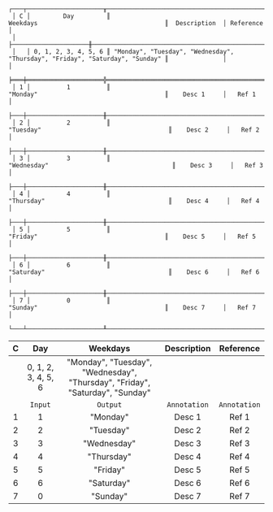 ```text
 ┌───┬─────────────────────╥──────────────────────────────────────────────────────────────────────────────╥───────────────┬───────────┐
 │ C │         Day         ║                                   Weekdays                                   ║  Description  │ Reference │
 │   ├─────────────────────╫──────────────────────────────────────────────────────────────────────────────╫───────────────┼───────────┤
 │   │ 0, 1, 2, 3, 4, 5, 6 ║ "Monday", "Tuesday", "Wednesday", "Thursday", "Friday", "Saturday", "Sunday" ║               │           │
 ╞═══╪═════════════════════╬══════════════════════════════════════════════════════════════════════════════╬═══════════════╪═══════════╡
 │ 1 │          1          ║                                   "Monday"                                   ║    Desc 1     │   Ref 1   │
 ├───┼─────────────────────╫──────────────────────────────────────────────────────────────────────────────╫───────────────┼───────────┤
 │ 2 │          2          ║                                  "Tuesday"                                   ║    Desc 2     │   Ref 2   │
 ├───┼─────────────────────╫──────────────────────────────────────────────────────────────────────────────╫───────────────┼───────────┤
 │ 3 │          3          ║                                 "Wednesday"                                  ║    Desc 3     │   Ref 3   │
 ├───┼─────────────────────╫──────────────────────────────────────────────────────────────────────────────╫───────────────┼───────────┤
 │ 4 │          4          ║                                  "Thursday"                                  ║    Desc 4     │   Ref 4   │
 ├───┼─────────────────────╫──────────────────────────────────────────────────────────────────────────────╫───────────────┼───────────┤
 │ 5 │          5          ║                                   "Friday"                                   ║    Desc 5     │   Ref 5   │
 ├───┼─────────────────────╫──────────────────────────────────────────────────────────────────────────────╫───────────────┼───────────┤
 │ 6 │          6          ║                                  "Saturday"                                  ║    Desc 6     │   Ref 6   │
 ├───┼─────────────────────╫──────────────────────────────────────────────────────────────────────────────╫───────────────┼───────────┤
 │ 7 │          0          ║                                   "Sunday"                                   ║    Desc 7     │   Ref 7   │
 └───┴─────────────────────╨──────────────────────────────────────────────────────────────────────────────╨───────────────┴───────────┘
```

| C |         Day         |                                   Weekdays                                   | Description  |  Reference   |
|:-:|:-------------------:|:----------------------------------------------------------------------------:|:------------:|:------------:|
|   | 0, 1, 2, 3, 4, 5, 6 | "Monday", "Tuesday", "Wednesday", "Thursday", "Friday", "Saturday", "Sunday" |              |              |
|   |       `Input`       |                                   `Output`                                   | `Annotation` | `Annotation` |
| 1 |          1          |                                   "Monday"                                   |    Desc 1    |    Ref 1     |
| 2 |          2          |                                  "Tuesday"                                   |    Desc 2    |    Ref 2     |
| 3 |          3          |                                 "Wednesday"                                  |    Desc 3    |    Ref 3     |
| 4 |          4          |                                  "Thursday"                                  |    Desc 4    |    Ref 4     |
| 5 |          5          |                                   "Friday"                                   |    Desc 5    |    Ref 5     |
| 6 |          6          |                                  "Saturday"                                  |    Desc 6    |    Ref 6     |
| 7 |          0          |                                   "Sunday"                                   |    Desc 7    |    Ref 7     |
